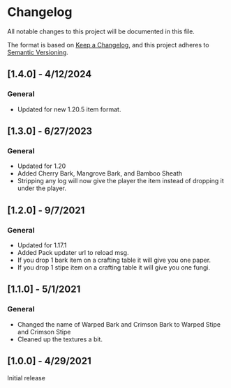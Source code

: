 # Changelog

All notable changes to this project will be documented in this file.

The format is based on [Keep a Changelog](https://keepachangelog.com/en/1.0.0/), and this project adheres to [Semantic Versioning](https://semver.org/spec/v2.0.0.html).

## [1.4.0] - 4/12/2024
### General
- Updated for new 1.20.5 item format.

## [1.3.0] - 6/27/2023
### General
- Updated for 1.20
- Added Cherry Bark, Mangrove Bark, and Bamboo Sheath
- Stripping any log will now give the player the item instead of dropping it under the player.

## [1.2.0] - 9/7/2021
### General
- Updated for 1.17.1
- Added Pack updater url to reload msg.
- If you drop 1 bark item on a crafting table it will give you one paper.
- If you drop 1 stipe item on a crafting table it will give you one fungi.

## [1.1.0] - 5/1/2021
### General
- Changed the name of Warped Bark and Crimson Bark to Warped Stipe and Crimson Stipe
- Cleaned up the textures a bit.

## [1.0.0] - 4/29/2021

Initial release